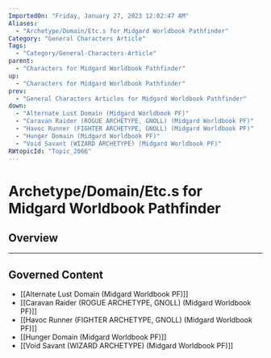 ```yaml
---
ImportedOn: "Friday, January 27, 2023 12:02:47 AM"
Aliases:
  - "Archetype/Domain/Etc.s for Midgard Worldbook Pathfinder"
Category: "General Characters Article"
Tags:
  - "Category/General-Characters-Article"
parent:
  - "Characters for Midgard Worldbook Pathfinder"
up:
  - "Characters for Midgard Worldbook Pathfinder"
prev:
  - "General Characters Articles for Midgard Worldbook Pathfinder"
down:
  - "Alternate Lust Domain (Midgard Worldbook PF)"
  - "Caravan Raider (ROGUE ARCHETYPE, GNOLL) (Midgard Worldbook PF)"
  - "Havoc Runner (FIGHTER ARCHETYPE, GNOLL) (Midgard Worldbook PF)"
  - "Hunger Domain (Midgard Worldbook PF)"
  - "Void Savant (WIZARD ARCHETYPE) (Midgard Worldbook PF)"
RWtopicId: "Topic_2066"
---
```

# Archetype/Domain/Etc.s for Midgard Worldbook Pathfinder
## Overview
---
## Governed Content
- [[Alternate Lust Domain (Midgard Worldbook PF)]]
- [[Caravan Raider (ROGUE ARCHETYPE, GNOLL) (Midgard Worldbook PF)]]
- [[Havoc Runner (FIGHTER ARCHETYPE, GNOLL) (Midgard Worldbook PF)]]
- [[Hunger Domain (Midgard Worldbook PF)]]
- [[Void Savant (WIZARD ARCHETYPE) (Midgard Worldbook PF)]]

